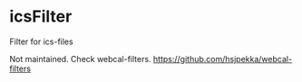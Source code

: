 # icsFilter
Filter for ics-files

Not maintained. Check webcal-filters. https://github.com/hsjpekka/webcal-filters
